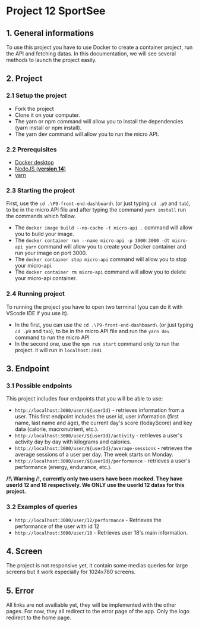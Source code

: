 # Project 12 SportSee

## 1. General informations

To use this project you have to use Docker to create a container project, run the API and fetching datas. In this documentation, we will see several methods to launch the project easily.

## 2. Project

### 2.1 Setup the project

- Fork the project
- Clone it on your computer.
- The yarn or npm command will allow you to install the dependencies (yarn install or npm install).
- The yarn dev command will allow you to run the micro API.

### 2.2 Prerequisites

- [Docker desktop](https://www.docker.com/products/docker-desktop)
- [NodeJS (**version 14**)](https://nodejs.org/en/)
- [yarn](https://yarnpkg.com/)

### 2.3 Starting the project

First, use the `cd .\P9-front-end-dashboard\` (or just typing `cd .p9` and `tab`), to be in the micro API file and after typing the command `yarn install` run the commands which follow.

- The `docker image build --no-cache -t micro-api .` command will allow you to build your image.
- The `docker container run --name micro-api -p 3000:3000 -dt micro-api yarn` command will allow you to create your Docker container and run your image on port 3000.
- The `docker container stop micro-api` command will allow you to stop your micro-api.
- The `docker container rm micro-api` command will allow you to delete your micro-api container.

### 2.4 Running project

To running the project you have to open two terminal (you can do it with VScode IDE if you use it).

- In the first, you can use the `cd .\P9-front-end-dashboard\` (or just typing `cd .p9` and `tab`), to be in the micro API file and run the `yarn dev` command to run the micro API
- In the second one, use the `npm run start` command only to run the project. it will run in `localhost:3001`

## 3. Endpoint

### 3.1 Possible endpoints

This project includes four endpoints that you will be able to use:

- `http://localhost:3000/user/${userId}` - retrieves information from a user. This first endpoint includes the user id, user information (first name, last name and age), the current day's score (todayScore) and key data (calorie, macronutrient, etc.).
- `http://localhost:3000/user/${userId}/activity` - retrieves a user's activity day by day with kilograms and calories.
- `http://localhost:3000/user/${userId}/average-sessions` - retrieves the average sessions of a user per day. The week starts on Monday.
- `http://localhost:3000/user/${userId}/performance` - retrieves a user's performance (energy, endurance, etc.).


**/!\ Warning /!\, currently only two users have been mocked. They have userId 12 and 18 respectively. We ONLY use the userId 12 datas for this project.**

### 3.2 Examples of queries

- `http://localhost:3000/user/12/performance` - Retrieves the performance of the user with id 12
- `http://localhost:3000/user/18` - Retrieves user 18's main information.

## 4. Screen

The project is not responsive yet, it contain some medias queries for large screens but it work especially for 1024x780 screens.

## 5. Error

All links are not availiable yet, they will be implemented with the other pages. For now, they all redirect to the error page of the app. Only the logo redirect to the home page.